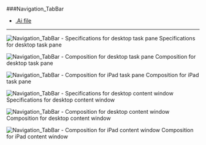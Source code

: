 ###Navigation_TabBar
* [.Ai file](https://github.com/OfficeDev/Office-Add-in-UX-Design-Patterns/blob/master/Patterns/Source%20Files/Navigation_TabBar.ai?raw=true)

***

![Navigation_TabBar - Specifications for desktop task pane](https://raw.githubusercontent.com/OfficeDev/Office-Add-in-UX-Design-Patterns/master/Patterns/Assets/Navigation_TabBar/Navigation_TabBar_Desktop_Content_Callouts.jpg)
Specifications for desktop task pane 


![Navigation_TabBar - Composition for desktop task pane](https://raw.githubusercontent.com/OfficeDev/Office-Add-in-UX-Design-Patterns/master/Patterns/Assets/Navigation_TabBar/Navigation_TabBar_Desktop_TaskPane.jpg)
Composition for desktop task pane 


![Navigation_TabBar - Composition for iPad task pane](https://raw.githubusercontent.com/OfficeDev/Office-Add-in-UX-Design-Patterns/master/Patterns/Assets/Navigation_TabBar/Navigation_TabBar_iPad_TaskPane.jpg)
Composition for iPad task pane 


![Navigation_TabBar - Specifications for desktop content window](https://raw.githubusercontent.com/OfficeDev/Office-Add-in-UX-Design-Patterns/master/Patterns/Assets/Navigation_TabBar/Navigation_TabBar_Desktop_Content.jpg)
Specifications for desktop content window


![Navigation_TabBar - Composition for desktop content window](https://raw.githubusercontent.com/OfficeDev/Office-Add-in-UX-Design-Patterns/master/Patterns/Assets/Navigation_TabBar/Navigation_TabBar_Desktop_Content.jpg)
Composition for desktop content window


![Navigation_TabBar - Composition for iPad content window](https://raw.githubusercontent.com/OfficeDev/Office-Add-in-UX-Design-Patterns/master/Patterns/Assets/Navigation_TabBar/Navigation_TabBar_iPad_Content.jpg)
Composition for iPad content window


